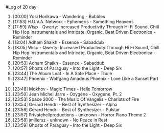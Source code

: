 #Log of 20 day

1. [00:00] Yosi Horikawa - Wandering - Bubbles
1. [17:53] H.U.V.A. Network - Ephemeris - Something Heavens
1. [17:59] Wisp - Qwerty: Increased Productivity Through Hi Fi Sound, Chill Hip Hop Instrumentals and Intricate, Organic, Beat Driven Electronica - Reminder
1. [18:04] Adham Shaikh - Essence - Sabaddub
1. [18:05] Wisp - Qwerty: Increased Productivity Through Hi Fi Sound, Chill Hip Hop Instrumentals and Intricate, Organic, Beat Driven Electronica - Reminder
1. [20:53] Adham Shaikh - Essence - Sabaddub
1. [20:57] Ghosts of Paraguay - Into the Light - Deep Six
1. [23:44] The Album Leaf - In A Safe Place - Thule
1. [23:47] Phoenix - Wolfgang Amadeus Phoenix - Love Like a Sunset Part I
1. [23:48] Mokhov - Magic Times - Hello Tomorrow
1. [23:50] Jean Michel Jarre - Oxygène - Oxygene, Pt. 2
1. [23:53] Space 2000 - The Music Of Vangelis - Chariots of Fire
1. [23:54] Gerard Hendri - Best of Synthesizer - Alpha
1. [23:56] Gerard Hendri - Best of Synthesizer - Pulstar
1. [23:57] Privatehellproductions - unknown - Horror Piano Theme 2
1. [23:58] jmillersz - unknown - No Peace in Rest
1. [23:59] Ghosts of Paraguay - Into the Light - Deep Six
